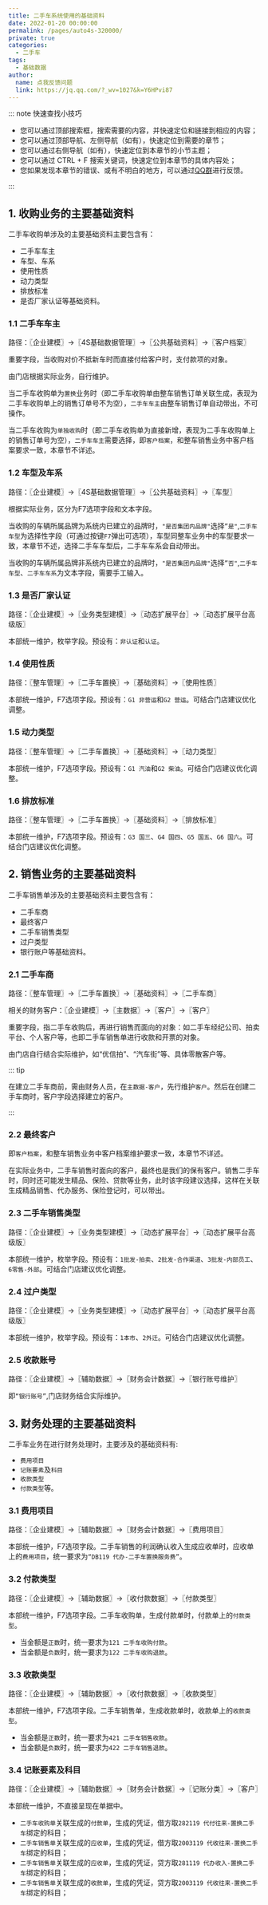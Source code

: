 ```yaml
---
title: 二手车系统使用的基础资料
date: 2022-01-20 00:00:00
permalink: /pages/auto4s-320000/
private: true
categories: 
  - 二手车
tags: 
  - 基础数据
author: 
  name: 点我反馈问题
  link: https://jq.qq.com/?_wv=1027&k=Y6HPvi87
---
```

::: note 快速查找小技巧

- 您可以通过顶部搜索框，搜索需要的内容，并快速定位和链接到相应的内容；
- 您可以通过顶部导航、左侧导航（如有），快速定位到需要的章节；
- 您可以通过右侧导航（如有），快速定位到本章节的小节主题；
- 您可以通过 CTRL + F 搜索关键词，快速定位到本章节的具体内容处；
- 您如果发现本章节的错误、或有不明白的地方，可以通过[QQ群](https://jq.qq.com/?_wv=1027&k=Y6HPvi87)进行反馈。

:::

## 1. 收购业务的主要基础资料

二手车收购单涉及的主要基础资料主要包含有：

- 二手车车主
- 车型、车系
- 使用性质
- 动力类型
- 排放标准
- 是否厂家认证等基础资料。

### 1.1 二手车车主

路径：〖企业建模〗→〖4S基础数据管理〗→〖公共基础资料〗→〖客户档案〗

重要字段，当收购对价不抵新车时而直接付给客户时，支付款项的对象。

由门店根据实际业务，自行维护。

当二手车收购单为`置换`业务时（即二手车收购单由整车销售订单关联生成，表现为二手车收购单上的销售订单号不为空），`二手车车主`由整车销售订单自动带出，不可操作。

当二手车收购为`单独收购`时（即二手车收购单为直接新增，表现为二手车收购单上的销售订单号为空），`二手车车主`需要选择，即`客户档案`，和整车销售业务中客户档案要求一致，本章节不详述。

### 1.2 车型及车系

路径：〖企业建模〗→〖4S基础数据管理〗→〖公共基础资料〗→〖车型〗

根据实际业务，区分为F7选项字段和文本字段。

当收购的车辆所属品牌为系统内已建立的品牌时，`"是否集团内品牌"`选择`”是"`,`二手车车型`为选择性字段（可通过按键`F7`弹出可选项），车型同整车业务中的车型要求一致，本章节不述，选择二手车车型后，二手车车系会自动带出。

当收购的车辆所属品牌非系统内已建立的品牌时，`"是否集团内品牌"`选择`”否"`,`二手车车型`、`二手车车系`为文本字段，需要手工输入。

### 1.3 是否厂家认证

路径：〖企业建模〗→〖业务类型建模〗→〖动态扩展平台〗→〖动态扩展平台高级版〗

本部统一维护，枚举字段。预设有：`非认证`和`认证`。

### 1.4 使用性质

路径：〖整车管理〗→〖二手车置换〗→〖基础资料〗→〖使用性质〗

本部统一维护，F7选项字段。预设有：`G1 非营运`和`G2 营运`。可结合门店建议优化调整。

### 1.5 动力类型

路径：〖整车管理〗→〖二手车置换〗→〖基础资料〗→〖动力类型〗

本部统一维护，F7选项字段。预设有：`G1 汽油`和`G2 柴油`。可结合门店建议优化调整。

### 1.6 排放标准

路径：〖整车管理〗→〖二手车置换〗→〖基础资料〗→〖排放标准〗

本部统一维护，F7选项字段。预设有：`G3 国三`、`G4 国四`、`G5 国五`、`G6 国六`。可结合门店建议优化调整。




## 2. 销售业务的主要基础资料

二手车销售单涉及的主要基础资料主要包含有：

- 二手车商
- 最终客户
- 二手车销售类型
- 过户类型
- 银行账户等基础资料。

### 2.1 二手车商

路径：〖整车管理〗→〖二手车置换〗→〖基础资料〗→〖二手车商〗

相关的财务客户：〖企业建模〗→〖主数据〗→〖客户〗→〖客户〗

重要字段，指二手车收购后，再进行销售而面向的对象：如二手车经纪公司、拍卖平台、个人客户等，也即二手车销售单进行收款和开票的对象。

由门店自行结合实际维护，如“优信拍”、“汽车街”等、具体零散客户等。

::: tip 

在建立二手车商前，需由财务人员，在`主数据-客户`，先行维护`客户`。然后在创建二手车商时，客户字段选择建立的客户。

:::



### 2.2 最终客户

即`客户档案`，和整车销售业务中客户档案维护要求一致，本章节不详述。

在实际业务中，二手车销售时面向的客户，最终也是我们的保有客户。销售二手车时，同时还可能发生精品、保险、贷款等业务，此时该字段建议选择，这样在关联生成精品销售、代办服务、保险登记时，可以带出。

### 2.3 二手车销售类型

路径：〖企业建模〗→〖业务类型建模〗→〖动态扩展平台〗→〖动态扩展平台高级版〗

本部统一维护，枚举字段。预设有：`1批发-拍卖`、`2批发-合作渠道`、`3批发-内部员工`、`6零售-外部`。可结合门店建议优化调整。

### 2.4 过户类型

路径：〖企业建模〗→〖业务类型建模〗→〖动态扩展平台〗→〖动态扩展平台高级版〗

本部统一维护，枚举字段。预设有：`1本市`、`2外迁`。可结合门店建议优化调整。

### 2.5 收款账号

路径：〖企业建模〗→〖辅助数据〗→〖财务会计数据〗→〖银行账号维护〗

即`“银行账号”`,门店财务结合实际维护。




## 3. 财务处理的主要基础资料

二手车业务在进行财务处理时，主要涉及的基础资料有:

- `费用项目`
- `记账要素`及`科目`
- `收款类型`
- `付款类型`等。

### 3.1 费用项目

路径：〖企业建模〗→〖辅助数据〗→〖财务会计数据〗→〖费用项目〗

本部统一维护，F7选项字段。二手车销售的利润确认收入生成应收单时，应收单上的`费用项目`，统一要求为`“DB119 代办-二手车置换服务费”`。

### 3.2 付款类型

路径：〖企业建模〗→〖辅助数据〗→〖收付款数据〗→〖付款类型〗

本部统一维护，F7选项字段。二手车收购单，生成付款单时，付款单上的`付款类型`。

- 当金额是`正数`时，统一要求为`121 二手车收购付款`。
- 当金额是`负数`时，统一要求为`122 二手车收购退款`。


### 3.3 收款类型

路径：〖企业建模〗→〖辅助数据〗→〖收付款数据〗→〖收款类型〗

本部统一维护，F7选项字段。二手车销售单，生成收款单时，收款单上的`收款类型`。

- 当金额是`正数`时，统一要求为`421 二手车销售收款`。
- 当金额是`负数`时，统一要求为`422 二手车销售退款`。

### 3.4 记账要素及科目

路径：〖企业建模〗→〖辅助数据〗→〖财务会计数据〗→〖记账分类〗→〖客户〗

本部统一维护，不直接呈现在单据中。

- `二手车收购单`关联生成的`付款单`，生成的凭证，借方取`282119 代付往来-置换二手车`绑定的科目；
- `二手车销售单`关联生成的`应收单`，生成的凭证，借方取`2003119 代收往来-置换二手车`绑定的科目；
- `二手车销售单`关联生成的`应收单`，生成的凭证，贷方取`281119 代办收入-置换二手车`绑定的科目；
- `二手车销售单`关联生成的`收款单`，生成的凭证，贷方取`2003119 代收往来-置换二手车`绑定的科目；



